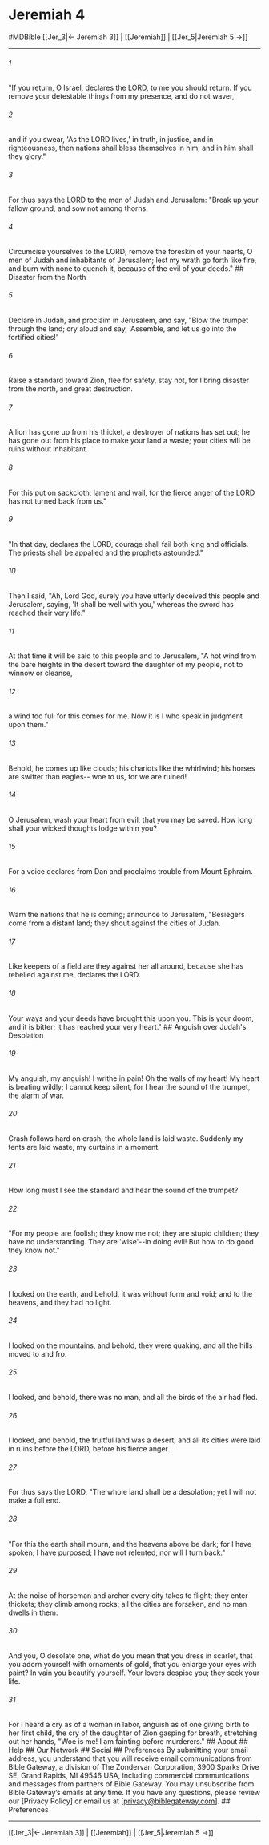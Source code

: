 # Jeremiah 4
#MDBible
[[Jer_3|← Jeremiah 3]] | [[Jeremiah]] | [[Jer_5|Jeremiah 5 →]]

***


###### 1 
"If you return, O Israel, declares the LORD, to me you should return. If you remove your detestable things from my presence, and do not waver, 

###### 2 
and if you swear, 'As the LORD lives,' in truth, in justice, and in righteousness, then nations shall bless themselves in him, and in him shall they glory." 

###### 3 
For thus says the LORD to the men of Judah and Jerusalem: "Break up your fallow ground, and sow not among thorns. 

###### 4 
Circumcise yourselves to the LORD; remove the foreskin of your hearts, O men of Judah and inhabitants of Jerusalem; lest my wrath go forth like fire, and burn with none to quench it, because of the evil of your deeds." ## Disaster from the North 

###### 5 
Declare in Judah, and proclaim in Jerusalem, and say, "Blow the trumpet through the land; cry aloud and say, 'Assemble, and let us go into the fortified cities!' 

###### 6 
Raise a standard toward Zion, flee for safety, stay not, for I bring disaster from the north, and great destruction. 

###### 7 
A lion has gone up from his thicket, a destroyer of nations has set out; he has gone out from his place to make your land a waste; your cities will be ruins without inhabitant. 

###### 8 
For this put on sackcloth, lament and wail, for the fierce anger of the LORD has not turned back from us." 

###### 9 
"In that day, declares the LORD, courage shall fail both king and officials. The priests shall be appalled and the prophets astounded." 

###### 10 
Then I said, "Ah, Lord God, surely you have utterly deceived this people and Jerusalem, saying, 'It shall be well with you,' whereas the sword has reached their very life." 

###### 11 
At that time it will be said to this people and to Jerusalem, "A hot wind from the bare heights in the desert toward the daughter of my people, not to winnow or cleanse, 

###### 12 
a wind too full for this comes for me. Now it is I who speak in judgment upon them." 

###### 13 
Behold, he comes up like clouds; his chariots like the whirlwind; his horses are swifter than eagles-- woe to us, for we are ruined! 

###### 14 
O Jerusalem, wash your heart from evil, that you may be saved. How long shall your wicked thoughts lodge within you? 

###### 15 
For a voice declares from Dan and proclaims trouble from Mount Ephraim. 

###### 16 
Warn the nations that he is coming; announce to Jerusalem, "Besiegers come from a distant land; they shout against the cities of Judah. 

###### 17 
Like keepers of a field are they against her all around, because she has rebelled against me, declares the LORD. 

###### 18 
Your ways and your deeds have brought this upon you. This is your doom, and it is bitter; it has reached your very heart." ## Anguish over Judah's Desolation 

###### 19 
My anguish, my anguish! I writhe in pain! Oh the walls of my heart! My heart is beating wildly; I cannot keep silent, for I hear the sound of the trumpet, the alarm of war. 

###### 20 
Crash follows hard on crash; the whole land is laid waste. Suddenly my tents are laid waste, my curtains in a moment. 

###### 21 
How long must I see the standard and hear the sound of the trumpet? 

###### 22 
"For my people are foolish; they know me not; they are stupid children; they have no understanding. They are 'wise'--in doing evil! But how to do good they know not." 

###### 23 
I looked on the earth, and behold, it was without form and void; and to the heavens, and they had no light. 

###### 24 
I looked on the mountains, and behold, they were quaking, and all the hills moved to and fro. 

###### 25 
I looked, and behold, there was no man, and all the birds of the air had fled. 

###### 26 
I looked, and behold, the fruitful land was a desert, and all its cities were laid in ruins before the LORD, before his fierce anger. 

###### 27 
For thus says the LORD, "The whole land shall be a desolation; yet I will not make a full end. 

###### 28 
"For this the earth shall mourn, and the heavens above be dark; for I have spoken; I have purposed; I have not relented, nor will I turn back." 

###### 29 
At the noise of horseman and archer every city takes to flight; they enter thickets; they climb among rocks; all the cities are forsaken, and no man dwells in them. 

###### 30 
And you, O desolate one, what do you mean that you dress in scarlet, that you adorn yourself with ornaments of gold, that you enlarge your eyes with paint? In vain you beautify yourself. Your lovers despise you; they seek your life. 

###### 31 
For I heard a cry as of a woman in labor, anguish as of one giving birth to her first child, the cry of the daughter of Zion gasping for breath, stretching out her hands, "Woe is me! I am fainting before murderers." ## About ## Help ## Our Network ## Social ## Preferences By submitting your email address, you understand that you will receive email communications from Bible Gateway, a division of The Zondervan Corporation, 3900 Sparks Drive SE, Grand Rapids, MI 49546 USA, including commercial communications and messages from partners of Bible Gateway. You may unsubscribe from Bible Gateway&rsquo;s emails at any time. If you have any questions, please review our [Privacy Policy] or email us at [privacy@biblegateway.com]. ## Preferences

***

[[Jer_3|← Jeremiah 3]] | [[Jeremiah]] | [[Jer_5|Jeremiah 5 →]]
